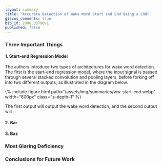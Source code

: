 ```yaml
---
layout: summary
title: "Accurate Detection of Wake Word Start and End Using a CNN"
giscus_comments: true
bib_id: 2008.03790v1
published: false
---
```


### Three Important Things

#### 1. Start-end Regression Model
The authors introduce two types of architectures
for wake word detection. The first is the
start-end regression model, where the input signal 
is passed through several stacked convolution and pooling layers,
before forking off into two different outputs, as illustrated
in the diagram below.

{% include figure.html 
    path="/assets/img/summaries/ww-start-end.webp"
    width="600px"
    class="z-depth-1"
%}

The first output will output the wake word detection,
and the second output will 

#### 2. Bar

#### 3. Baz

### Most Glaring Deficiency

### Conclusions for Future Work
